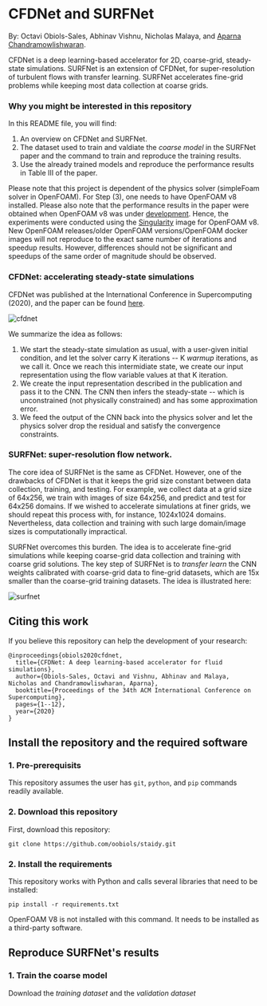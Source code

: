 # CFDNet and SURFNet
By: Octavi Obiols-Sales, Abhinav Vishnu, Nicholas Malaya, and [Aparna Chandramowlishwaran](https://hpcforge.eng.uci.edu/).

CFDNet is a deep learning-based accelerator for 2D, coarse-grid, steady-state simulations. SURFNet is an extension of CFDNet, for super-resolution of turbulent flows with transfer learning. SURFNet accelerates fine-grid problems while keeping most data collection at coarse grids.

### Why you might be interested in this repository
In this README file, you will find: 
1. An overview on CFDNet and SURFNet.
2. The dataset used to train and valdiate the _coarse model_ in the SURFNet paper and the command to train and reproduce the training results.
3. Use the already trained models and reproduce the performance results in Table III of the paper. 

Please note that this project is dependent of the physics solver (simpleFoam solver in OpenFOAM). For Step (3), one needs to have OpenFOAM v8 installed. Please also note that the performance results in the paper were obtained when OpenFOAM v8 was under [development](https://openfoam.org/download/8-linux/). Hence, the experiments were conducted using the [Singularity](https://develop.openfoam.com/Development/openfoam/-/issues/1483) image for OpenFOAM v8. New OpenFOAM releases/older OpenFOAM versions/OpenFOAM docker images will not reproduce to the exact same number of iterations and speedup results. However, differences should not be significant and speedups of the same order of magnitude should be observed.

### CFDNet: accelerating steady-state simulations
CFDNet was published at the International Conference in Supercomputing (2020), and the paper can be found [here](https://dl.acm.org/doi/pdf/10.1145/3392717.3392772?casa_token=2Vx83VWZAWwAAAAA:BauwuqoOjxXcjrpfsI1MwemUxyTb3rIfdLnf1zkUX66YCtUmdUNYWJjqf0TPYAIPDhDRX0YhwQ_0).

![cfdnet](https://user-images.githubusercontent.com/58092961/110775315-a4743200-8213-11eb-9c9a-32fe2c9b4c42.jpg)

We summarize the idea as follows:
1. We start the steady-state simulation as usual, with a user-given initial condition, and let the solver carry K iterations -- K _warmup_ iterations, as we call it. Once we reach this intermidiate state, we create our input representation using the flow variable values at that K iteration.
2. We create the input representation described in the publication and pass it to the CNN. The CNN then infers the steady-state -- which is unconstrained (not physically constrained) and has some approximation error. 
3. We feed the output of the CNN back into the physics solver and let the physics solver drop the residual and satisfy the convergence constraints.

### SURFNet: super-resolution flow network.
The core idea of SURFNet is the same as CFDNet. However, one of the drawbacks of CFDNet is that it keeps the grid size constant between data collection, training, and testing. For example, we collect data at a grid size of 64x256, we train with images of size 64x256, and predict and test for 64x256 domains. If we wished to accelerate simulations at finer grids, we should repeat this process with, for instance, 1024x1024 domains. Nevertheless, data collection and training with such large domain/image sizes is computationally impractical. 

SURFNet overcomes this burden. The idea is to accelerate fine-grid simulations while keeping coarse-grid data collection and training with coarse grid solutions. The key step of SURFNet is to _transfer learn_ the CNN weights calibrated with coarse-grid data to fine-grid datasets, which are 15x smaller than the coarse-grid training datasets. The idea is illustrated here:

![surfnet](https://user-images.githubusercontent.com/58092961/110786602-2fa7f480-8221-11eb-8e25-8ecfa475ccbd.jpg)


## Citing this work
If you believe this repository can help the development of your research:

```
@inproceedings{obiols2020cfdnet,
  title={CFDNet: A deep learning-based accelerator for fluid simulations}, 
  author={Obiols-Sales, Octavi and Vishnu, Abhinav and Malaya, Nicholas and Chandramowliswharan, Aparna},
  booktitle={Proceedings of the 34th ACM International Conference on Supercomputing},
  pages={1--12},
  year={2020}
}
```

## Install the repository and the required software

### 1. Pre-prerequisits

This repository assumes the user has `git`, `python`, and `pip` commands readily available.

### 2. Download this repository
First, download this repository:

```
git clone https://github.com/oobiols/staidy.git
```
### 2. Install the requirements
This repository works with Python and calls several libraries that need to be installed:

```
pip install -r requirements.txt
```

OpenFOAM V8 is not installed with this command. It needs to be installed as a third-party software.

## Reproduce SURFNet's results

### 1. Train the coarse model
Download the _training dataset_ and the _validation dataset_ 
